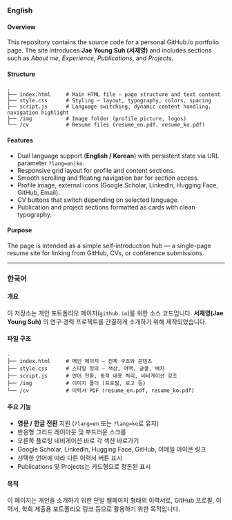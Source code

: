 ### English

#### Overview

This repository contains the source code for a personal GitHub.io portfolio page.
The site introduces **Jae Young Suh (서재영)** and includes sections such as *About me*, *Experience*, *Publications*, and *Projects*.

#### Structure

```
.
├── index.html     # Main HTML file – page structure and text content
├── style.css      # Styling – layout, typography, colors, spacing
├── script.js      # Language switching, dynamic content handling, navigation highlight
├── /img           # Image folder (profile picture, logos)
└── /cv            # Resume files (resume_en.pdf, resume_ko.pdf)
```

#### Features

* Dual language support (**English / Korean**) with persistent state via URL parameter `?lang=en|ko`.
* Responsive grid layout for profile and content sections.
* Smooth scrolling and floating navigation bar for section access.
* Profile image, external icons (Google Scholar, LinkedIn, Hugging Face, GitHub, Email).
* CV buttons that switch depending on selected language.
* Publication and project sections formatted as cards with clean typography.

#### Purpose

The page is intended as a simple self-introduction hub —
a single-page resume site for linking from GitHub, CVs, or conference submissions.

---

### 한국어

#### 개요

이 저장소는 개인 포트폴리오 페이지(`github.io`)를 위한 소스 코드입니다.
**서재영(Jae Young Suh)** 의 연구·경력·프로젝트를 간결하게 소개하기 위해 제작되었습니다.

#### 파일 구조

```
.
├── index.html     # 메인 페이지 – 전체 구조와 콘텐츠
├── style.css      # 스타일 정의 – 색상, 여백, 글꼴, 배치
├── script.js      # 언어 전환, 동적 내용 처리, 네비게이션 강조
├── /img           # 이미지 폴더 (프로필, 로고 등)
└── /cv            # 이력서 PDF (resume_en.pdf, resume_ko.pdf)
```

#### 주요 기능

* **영문 / 한글 전환** 지원 (`?lang=en` 또는 `?lang=ko`로 유지)
* 반응형 그리드 레이아웃 및 부드러운 스크롤
* 오른쪽 플로팅 네비게이션 바로 각 섹션 바로가기
* Google Scholar, LinkedIn, Hugging Face, GitHub, 이메일 아이콘 링크
* 선택한 언어에 따라 다른 이력서 버튼 표시
* Publications 및 Projects는 카드형으로 정돈된 표시

#### 목적

이 페이지는 개인을 소개하기 위한 단일 웹페이지 형태의 이력서로,
GitHub 프로필, 이력서, 학회 제출용 포트폴리오 링크 등으로 활용하기 위한 목적입니다.
